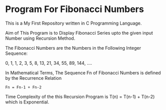 # Program For Fibonacci Numbers

This is a My First Repository written in C Programming Language.

Aim of This Program is to Display Fibonacci Series upto the given input Number using Recursion Method.

The Fibonacci Numbers are the Numbers in the Following Integer Sequence:

0, 1, 1, 2, 3, 5, 8, 13, 21, 34, 55, 89, 144, ....

In Mathematical Terms, The Sequence Fn of Fibonacci Numbers is defined by the Recurrence Relation

    Fn = Fn-1 + Fn-2
    
Time Complexity of the this Recursion Program is T(n) = T(n-1) + T(n-2) which is Exponential.
